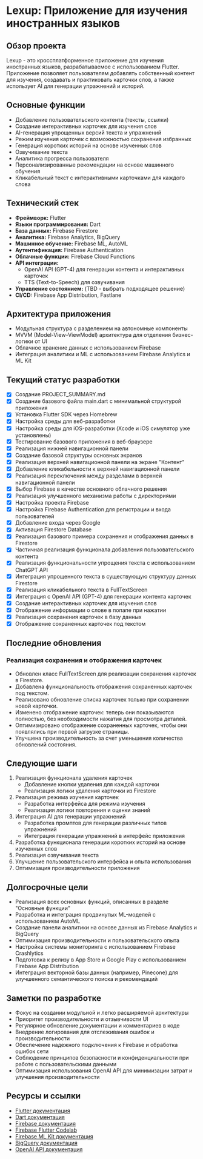 # Lexup: Приложение для изучения иностранных языков
<!-- IMPORTANT: Always update the entire content of this file -->

## Обзор проекта
Lexup - это кроссплатформенное приложение для изучения иностранных языков, разрабатываемое с использованием Flutter. Приложение позволяет пользователям добавлять собственный контент для изучения, создавать и практиковать карточки слов, а также использует AI для генерации упражнений и историй.

## Основные функции
- Добавление пользовательского контента (тексты, ссылки)
- Создание интерактивных карточек для изучения слов
- AI-генерация упрощенных версий текста и упражнений
- Режим изучения карточек с возможностью сохранения избранных
- Генерация коротких историй на основе изученных слов
- Озвучивание текста
- Аналитика прогресса пользователя
- Персонализированные рекомендации на основе машинного обучения
- Кликабельный текст с интерактивными карточками для каждого слова

## Технический стек
- **Фреймворк:** Flutter
- **Языки программирования:** Dart
- **База данных:** Firebase Firestore
- **Аналитика:** Firebase Analytics, BigQuery
- **Машинное обучение:** Firebase ML, AutoML
- **Аутентификация:** Firebase Authentication
- **Облачные функции:** Firebase Cloud Functions
- **API интеграции:** 
  - OpenAI API (GPT-4) для генерации контента и интерактивных карточек
  - TTS (Text-to-Speech) для озвучивания
- **Управление состоянием:** (TBD - выбрать подходящее решение)
- **CI/CD:** Firebase App Distribution, Fastlane

## Архитектура приложения
- Модульная структура с разделением на автономные компоненты
- MVVM (Model-View-ViewModel) архитектура для отделения бизнес-логики от UI
- Облачное хранение данных с использованием Firebase
- Интеграция аналитики и ML с использованием Firebase Analytics и ML Kit

## Текущий статус разработки
- [x] Создание PROJECT_SUMMARY.md
- [x] Создание базового файла main.dart с минимальной структурой приложения
- [x] Установка Flutter SDK через Homebrew
- [x] Настройка среды для веб-разработки
- [x] Настройка среды для iOS-разработки (Xcode и iOS симулятор уже установлены)
- [x] Тестирование базового приложения в веб-браузере
- [x] Реализация нижней навигационной панели
- [x] Создание базовой структуры основных экранов
- [x] Реализация верхней навигационной панели на экране "Контент"
- [x] Добавление кликабельности к верхней навигационной панели
- [x] Реализация переключения между разделами в верхней навигационной панели
- [x] Выбор Firebase в качестве основного облачного решения
- [x] Реализация улучшенного механизма работы с директориями
- [x] Настройка проекта Firebase
- [x] Настройка Firebase Authentication для регистрации и входа пользователей
- [x] Добавление входа через Google
- [x] Активация Firestore Database
- [x] Реализация базового примера сохранения и отображения данных в Firestore
- [x] Частичная реализация функционала добавления пользовательского контента
- [x] Реализация функциональности упрощения текста с использованием ChatGPT API
- [x] Интеграция упрощенного текста в существующую структуру данных Firestore
- [x] Реализация кликабельного текста в FullTextScreen
- [x] Интеграция с OpenAI API (GPT-4) для генерации контента карточек
- [x] Создание интерактивных карточек для изучения слов
- [x] Отображение информации о слове в попапе при нажатии
- [x] Реализация сохранения карточек в базу данных
- [x] Отображение сохраненных карточек под текстом

## Последние обновления
### Реализация сохранения и отображения карточек
- Обновлен класс FullTextScreen для реализации сохранения карточек в Firestore.
- Добавлена функциональность отображения сохраненных карточек под текстом.
- Реализовано обновление списка карточек только при сохранении новой карточки.
- Изменено отображение карточек: теперь они показываются полностью, без необходимости нажатия для просмотра деталей.
- Оптимизировано отображение сохраненных карточек, чтобы они появлялись при первой загрузке страницы.
- Улучшена производительность за счет уменьшения количества обновлений состояния.

## Следующие шаги
1. Реализация функционала удаления карточек
   - Добавление кнопки удаления для каждой карточки
   - Реализация логики удаления карточки из Firestore
2. Реализация режима изучения карточек
   - Разработка интерфейса для режима изучения
   - Реализация логики повторения и оценки знаний
3. Интеграция AI для генерации упражнений
   - Разработка промптов для генерации различных типов упражнений
   - Интеграция генерации упражнений в интерфейс приложения
4. Разработка функционала генерации коротких историй на основе изученных слов
5. Реализация озвучивания текста
6. Улучшение пользовательского интерфейса и опыта использования
7. Оптимизация производительности приложения

## Долгосрочные цели
- Реализация всех основных функций, описанных в разделе "Основные функции"
- Разработка и интеграция продвинутых ML-моделей с использованием AutoML
- Создание панели аналитики на основе данных из Firebase Analytics и BigQuery
- Оптимизация производительности и пользовательского опыта
- Настройка системы мониторинга с использованием Firebase Crashlytics
- Подготовка к релизу в App Store и Google Play с использованием Firebase App Distribution
- Интеграция векторной базы данных (например, Pinecone) для улучшенного семантического поиска и рекомендаций

## Заметки по разработке
- Фокус на создании модульной и легко расширяемой архитектуры
- Приоритет производительности и отзывчивости UI
- Регулярное обновление документации и комментариев в коде
- Внедрение логирования для отслеживания ошибок и производительности
- Обеспечение надежного подключения к Firebase и обработка ошибок сети
- Соблюдение принципов безопасности и конфиденциальности при работе с пользовательскими данными
- Оптимизация использования OpenAI API для минимизации затрат и улучшения производительности

## Ресурсы и ссылки
- [Flutter документация](https://flutter.dev/docs)
- [Dart документация](https://dart.dev/guides)
- [Firebase документация](https://firebase.google.com/docs)
- [Firebase Flutter Codelab](https://firebase.google.com/codelabs/firebase-get-to-know-flutter)
- [Firebase ML Kit документация](https://firebase.google.com/docs/ml-kit)
- [BigQuery документация](https://cloud.google.com/bigquery/docs)
- [OpenAI API документация](https://platform.openai.com/docs/api-reference)
